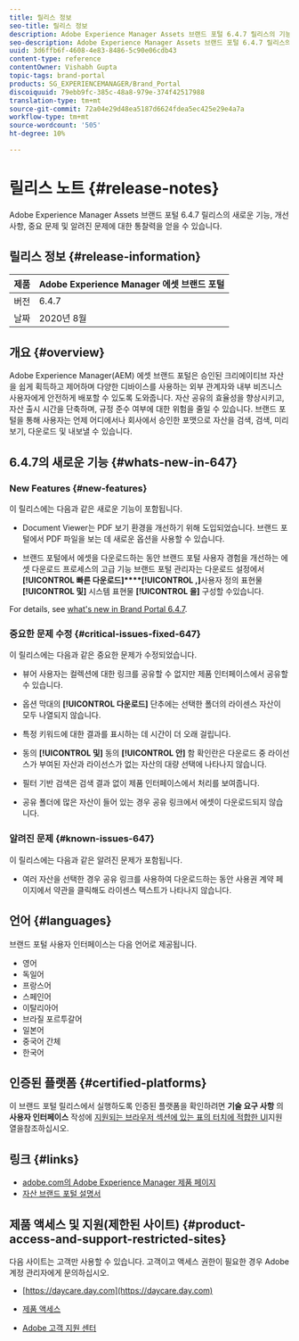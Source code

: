 ```yaml
---
title: 릴리스 정보
seo-title: 릴리스 정보
description: Adobe Experience Manager Assets 브랜드 포털 6.4.7 릴리스의 기능, 개선 사항, 중요 문제 및 알려진 문제에 대한 통찰력을 얻을 수 있습니다.
seo-description: Adobe Experience Manager Assets 브랜드 포털 6.4.7 릴리스의 개선 사항, 중요 문제 및 알려진 문제에 대한 통찰력을 얻을 수 있습니다.
uuid: 3d6ffb6f-4608-4e83-8486-5c90e06cdb43
content-type: reference
contentOwner: Vishabh Gupta
topic-tags: brand-portal
products: SG_EXPERIENCEMANAGER/Brand_Portal
discoiquuid: 79ebb9fc-385c-48a8-979e-374f42517988
translation-type: tm+mt
source-git-commit: 72a04e29d48ea5187d6624fdea5ec425e29e4a7a
workflow-type: tm+mt
source-wordcount: '505'
ht-degree: 10%

---
```



# 릴리스 노트 {#release-notes}

Adobe Experience Manager Assets 브랜드 포털 6.4.7 릴리스의 새로운 기능, 개선 사항, 중요 문제 및 알려진 문제에 대한 통찰력을 얻을 수 있습니다.

## 릴리스 정보 {#release-information}

| 제품 | Adobe Experience Manager 에셋 브랜드 포털 |
|---|---|
| 버전 | 6.4.7 |
| 날짜 | 2020년 8월 |

## 개요 {#overview}

Adobe Experience Manager(AEM) 에셋 브랜드 포털은 승인된 크리에이티브 자산을 쉽게 획득하고 제어하며 다양한 디바이스를 사용하는 외부 관계자와 내부 비즈니스 사용자에게 안전하게 배포할 수 있도록 도와줍니다. 자산 공유의 효율성을 향상시키고, 자산 출시 시간을 단축하며, 규정 준수 여부에 대한 위험을 줄일 수 있습니다. 브랜드 포털을 통해 사용자는 언제 어디에서나 회사에서 승인한 포맷으로 자산을 검색, 검색, 미리 보기, 다운로드 및 내보낼 수 있습니다.

## 6.4.7의 새로운 기능 {#whats-new-in-647}

### New Features {#new-features}

이 릴리스에는 다음과 같은 새로운 기능이 포함됩니다.

* Document Viewer는 PDF 보기 환경을 개선하기 위해 도입되었습니다. 브랜드 포털에서 PDF 파일을 보는 데 새로운 옵션을 사용할 수 있습니다.

<!--
* Download Settings configuration to configure asset download from Brand Portal. Fast download, custom renditions, and system renditions are the available configurations. 
-->

* 브랜드 포털에서 에셋을 다운로드하는 동안 브랜드 포털 사용자 경험을 개선하는 에셋 다운로드 프로세스의 고급 기능 브랜드 포털 관리자는 다운로드 설정에서 **[!UICONTROL 빠른 다운로드]****[!UICONTROL ,]**&#x200B;사용자 정의 표현물 **[!UICONTROL 및]** 시스템 표현물 **[!UICONTROL 을]** 구성할 수있습니다.

For details, see [what&#39;s new in Brand Portal 6.4.7](whats-new.md).

### 중요한 문제 수정 {#critical-issues-fixed-647}

이 릴리스에는 다음과 같은 중요한 문제가 수정되었습니다.

* 뷰어 사용자는 컬렉션에 대한 링크를 공유할 수 없지만 제품 인터페이스에서 공유할 수 있습니다.

* 옵션 막대의 **[!UICONTROL 다운로드]** 단추에는 선택한 폴더의 라이센스 자산이 모두 나열되지 않습니다.

* 특정 키워드에 대한 결과를 표시하는 데 시간이 더 오래 걸립니다.

* 동의 **[!UICONTROL 및]** 동의 **[!UICONTROL 안]** 함 확인란은 다운로드 중 라이선스가 부여된 자산과 라이선스가 없는 자산의 대량 선택에 나타나지 않습니다.

* 필터 기반 검색은 검색 결과 없이 제품 인터페이스에서 처리를 보여줍니다.

* 공유 폴더에 많은 자산이 들어 있는 경우 공유 링크에서 에셋이 다운로드되지 않습니다.


### 알려진 문제 {#known-issues-647}

이 릴리스에는 다음과 같은 알려진 문제가 포함됩니다.

* 여러 자산을 선택한 경우 공유 링크를 사용하여 다운로드하는 동안 사용권 계약 페이지에서 약관을 클릭해도 라이센스 텍스트가 나타나지 않습니다.



## 언어 {#languages}

브랜드 포털 사용자 인터페이스는 다음 언어로 제공됩니다.

* 영어
* 독일어
* 프랑스어
* 스페인어
* 이탈리아어
* 브라질 포르투갈어
* 일본어
* 중국어 간체
* 한국어

## 인증된 플랫폼 {#certified-platforms}

이 브랜드 포털 릴리스에서 실행하도록 인증된 플랫폼을 확인하려면 **기술 요구 사항** 의 **사용자 인터페이스** 작성에 [지원되는 브라우저 섹션에 있는 표의 터치에 적합한 UI](https://helpx.adobe.com/experience-manager/6-4/sites/deploying/using/technical-requirements.html)지원 열을참조하십시오.

## 링크 {#links}

* [adobe.com의 Adobe Experience Manager 제품 페이지](http://www.adobe.com/in/marketing-cloud/experience-manager.html)
* [자산 브랜드 포털 설명서](https://helpx.adobe.com/experience-manager/brand-portal/user-guide.html)

## 제품 액세스 및 지원(제한된 사이트) {#product-access-and-support-restricted-sites}

다음 사이트는 고객만 사용할 수 있습니다. 고객이고 액세스 권한이 필요한 경우 Adobe 계정 관리자에게 문의하십시오.

* [https://daycare.day.com](https://daycare.day.com)

* [제품 액세스](https://login.marketing.adobe.com)

* [Adobe 고객 지원 센터](https://helpx.adobe.com/contact.html)
